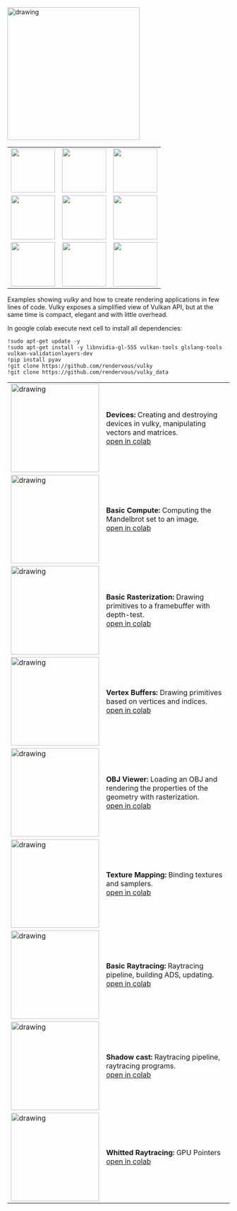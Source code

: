 <img src="../vulky/docs/images/vulky_logo.png" alt="drawing" width="300px"/>

<table>
<tr>
<td>
<img src="../vulky/docs/images/teaser1.jpg" width="100px"/>
</td>
<td>
<img src="../vulky/docs/images/teaser2.webp" width="100px"/>
</td>
<td>
<img src="../vulky/docs/images/teaser3.webp" width="100px"/>
</td>
</tr>
<tr>
<td>
<img src="../vulky/docs/images/teaser4.jpg" width="100px"/>
</td>
<td>
<img src="../vulky/docs/images/teaser5.webp" width="100px"/>
</td>
<td>
<img src="../vulky/docs/images/teaser6.jpg" width="100px"/>
</td>
</tr>
<tr>
<td>
<img src="../vulky/docs/images/teaser7.webp" width="100px"/>
</td>
<td>
<img src="../vulky/docs/images/teaser8.webp" width="100px"/>
</td>
<td>
<img src="../vulky/docs/images/teaser9.webp" width="100px"/>
</td>
</tr>
</table>

Examples showing *vulky* and how to create rendering applications in few lines of code.
Vulky exposes a simplified view of Vulkan API, but at the same time is compact, elegant and
with little overhead.

In google colab execute next cell to install all dependencies:

```shell
!sudo apt-get update -y
!sudo apt-get install -y libnvidia-gl-555 vulkan-tools glslang-tools vulkan-validationlayers-dev
!pip install pyav
!git clone https://github.com/rendervous/vulky
!git clone https://github.com/rendervous/vulky_data
```

<table>
<tr> 
<td>
    <a href="../vulky/examples/e01_create_and_destroy_device.ipynb">
    <img src="../vulky/docs/images/teaser1.jpg" alt="drawing" width="200px"/>
    </a>
</td>
<td>
    <b>Devices:</b> Creating and destroying devices in vulky, manipulating vectors and matrices.<br/>
    <a href="https://colab.research.google.com/github/rendervous/vulky_examples/blob/main/notebooks/e01_create_and_destroy_device.ipynb">open in colab</a>
</td>
</tr>

<tr>
<td>
    <a href="../vulky/examples/e02_basic_compute.ipynb">
    <img src="../vulky/docs/images/teaser2.webp" alt="drawing" width="200px"/>
    </a>
</td>
<td>
    <b>Basic Compute:</b> Computing the Mandelbrot set to an image.<br/>
    <a href="https://colab.research.google.com/github/rendervous/vulky_examples/blob/main/notebooks/e02_basic_compute.ipynb">open in colab</a>
</td>
</tr>

<tr>
<td>
    <a href="../vulky/examples/e03_basic_rasterization.ipynb">
    <img src="../vulky/docs/images/teaser3.webp" alt="drawing" width="200px"/>
    </a>
</td>
<td>
    <b>Basic Rasterization:</b> Drawing primitives to a framebuffer with depth-test.<br/>
    <a href="https://colab.research.google.com/github/rendervous/vulky_examples/blob/main/notebooks/e03_basic_rasterization.ipynb">open in colab</a>
</td>
</tr>


<tr>
<td>
    <a href="../vulky/examples/e04_vertex_buffers.ipynb">
    <img src="../vulky/docs/images/teaser4.jpg" alt="drawing" width="200px"/>
    </a>
</td>
<td>
    <b>Vertex Buffers:</b> Drawing primitives based on vertices and indices.<br/>
<a href="https://colab.research.google.com/github/rendervous/vulky_examples/blob/main/notebooks/e04_vertex_buffers.ipynb">open in colab</a>
</td>
</tr>


<tr>
<td>
    <a href="../vulky/examples/e05_obj_viewer.ipynb">
    <img src="../vulky/docs/images/teaser5.webp" alt="drawing" width="200px"/>
    </a>
</td>
<td>
    <b>OBJ Viewer:</b> Loading an OBJ and rendering the properties of the geometry with rasterization.<br/>
    <a href="https://colab.research.google.com/github/rendervous/vulky_examples/blob/main/notebooks/e05_obj_viewer.ipynb">open in colab</a>
</td>
</tr>


<tr>
<td>
    <a href="../vulky/examples/e06_texture_mapping.ipynb">
    <img src="../vulky/docs/images/teaser6.jpg" alt="drawing" width="200px"/>
    </a>
</td>
<td>
    <b>Texture Mapping: </b> Binding textures and samplers.<br/>
    <a href="https://colab.research.google.com/github/rendervous/vulky_examples/blob/main/notebooks/e06_texture_mapping.ipynb">open in colab</a>
</td>
</tr>


<tr>
<td>
    <a href="../vulky/examples/e07_basic_raytracing.ipynb">
    <img src="../vulky/docs/images/teaser7.webp" alt="drawing" width="200px"/>
    </a>
</td>
<td>
    <b>Basic Raytracing:</b> Raytracing pipeline, building ADS, updating.<br/>
    <a href="https://colab.research.google.com/github/rendervous/vulky_examples/blob/main/notebooks/e07_basic_raytracing.ipynb">open in colab</a>
</td>
</tr>


<tr>
<td>
    <a href="../vulky/examples/e08_shadow_cast.ipynb">
    <img src="../vulky/docs/images/teaser8.webp" alt="drawing" width="200px"/>
    </a>
</td>
<td>
    <b>Shadow cast:</b> Raytracing pipeline, raytracing programs.<br/>
    <a href="https://colab.research.google.com/github/rendervous/vulky_examples/blob/main/notebooks/e08_shadow_cast.ipynb">open in colab</a>
</td>
</tr>


<tr>
<td>
    <a href="../vulky/examples/e09_whitted_raytracing.ipynb">
    <img src="../vulky/docs/images/teaser9.webp" alt="drawing" width="200px"/>
    </a>
</td>
<td>
    <b>Whitted Raytracing:</b> GPU Pointers <br/>
    <a href="https://colab.research.google.com/github/rendervous/vulky_examples/blob/main/notebooks/e09_whitted_raytracing.ipynb">open in colab</a>
</td>
</tr>

</table>




